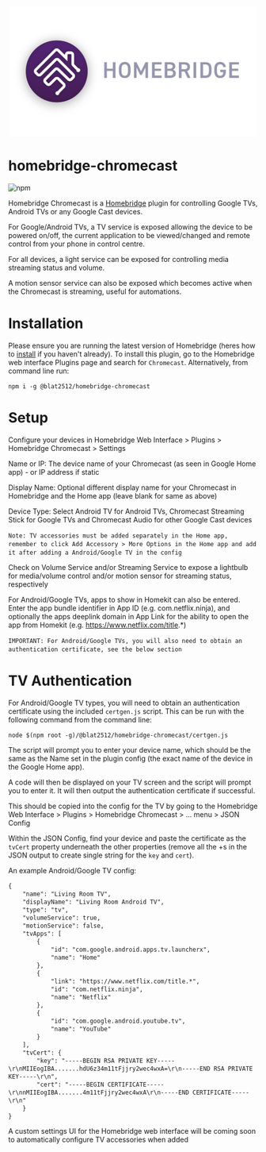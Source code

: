 <p align="center">
  <img src="https://raw.githubusercontent.com/homebridge/branding/6ef3a1685e79f79a2ecdcc83824e53775ec0475d/logos/homebridge-wordmark-logo-horizontal.svg" width="500">
</p>

# homebridge-chromecast
![npm](https://img.shields.io/npm/v/blat2512/homebridge-chromecast)

Homebridge Chromecast is a [Homebridge](https://github.com/homebridge/homebridge) plugin for controlling Google TVs, Android TVs or any Google Cast devices.

For Google/Android TVs, a TV service is exposed allowing the device to be powered on/off, the current application to be viewed/changed and remote control from your phone in control centre.

For all devices, a light service can be exposed for controlling media streaming status and volume.

A motion sensor service can also be exposed which becomes active when the Chromecast is streaming, useful for automations.

# Installation
Please ensure you are running the latest version of Homebridge (heres how to [install](https://github.com/homebridge/homebridge/wiki) if you haven't already). To install this plugin, go to the Homebridge web interface Plugins page and search for `Chromecast`. Alternatively, from command line run:
```
npm i -g @blat2512/homebridge-chromecast
```

# Setup
Configure your devices in Homebridge Web Interface > Plugins > Homebridge Chromecast > Settings

Name or IP: The device name of your Chromecast (as seen in Google Home app) - or IP address if static

Display Name: Optional different display name for your Chromecast in Homebridge and the Home app (leave blank for same as above)

Device Type: Select Android TV for Android TVs, Chromecast Streaming Stick for Google TVs and Chromecast Audio for other Google Cast devices

`Note: TV accessories must be added separately in the Home app, remember to click Add Accessory > More Options in the Home app and add it after adding a Android/Google TV in the config`

Check on Volume Service and/or Streaming Service to expose a lightbulb for media/volume control and/or motion sensor for streaming status, respectively

For Android/Google TVs, apps to show in Homekit can also be entered. Enter the app bundle identifier in App ID (e.g. com.netflix.ninja), and optionally the apps deeplink domain in App Link for the ability to open the app from Homekit (e.g. https://www.netflix.com/title.*)

`IMPORTANT: For Android/Google TVs, you will also need to obtain an authentication certificate, see the below section`

# TV Authentication
For Android/Google TV types, you will need to obtain an authentication certificate using the included `certgen.js` script. This can be run with the following command from the command line:
```
node $(npm root -g)/@blat2512/homebridge-chromecast/certgen.js
```
The script will prompt you to enter your device name, which should be the same as the Name set in the plugin config (the exact name of the device in the Google Home app).

A code will then be displayed on your TV screen and the script will prompt you to enter it. It will then output the authentication certificate if successful.

This should be copied into the config for the TV by  going to the Homebridge Web Interface > Plugins > Homebridge Chromecast > ... menu > JSON Config

Within the JSON Config, find your device and paste the certificate as the `tvCert` property underneath the other properties (remove all the +s in the JSON output to create single string for the `key` and `cert`).

An example Android/Google TV config:
```
{
    "name": "Living Room TV",
    "displayName": "Living Room Android TV",
    "type": "tv",
    "volumeService": true,
    "motionService": false,
    "tvApps": [
        {
            "id": "com.google.android.apps.tv.launcherx",
            "name": "Home"
        },
        {
            "link": "https://www.netflix.com/title.*",
            "id": "com.netflix.ninja",
            "name": "Netflix"
        },
        {
            "id": "com.google.android.youtube.tv",
            "name": "YouTube"
        }
    ],
    "tvCert": {
        "key": "-----BEGIN RSA PRIVATE KEY-----\r\nMIIEogIBA.......hdU6z34m11tFjjry2wec4wxA=\r\n-----END RSA PRIVATE KEY-----\r\n",
        "cert": "-----BEGIN CERTIFICATE-----\r\nnMIIEogIBA.......4m11tFjjry2wec4wxA\r\n-----END CERTIFICATE-----\r\n"
    }
}
```
A custom settings UI for the Homebridge web interface will be coming soon to automatically configure TV accessories when added
